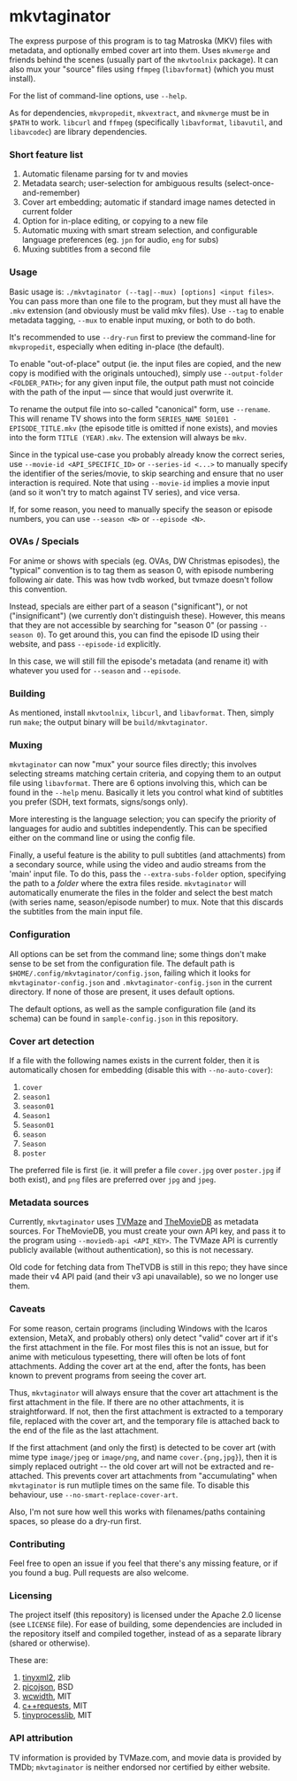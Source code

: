 # mkvtaginator

The express purpose of this program is to tag Matroska (MKV) files with metadata, and optionally embed cover art into them. Uses
`mkvmerge` and friends behind the scenes (usually part of the `mkvtoolnix` package). It can also mux your "source" files using
`ffmpeg` (`libavformat`) (which you must install).

For the list of command-line options, use `--help`.

As for dependencies, `mkvpropedit`, `mkvextract`, and `mkvmerge` must be in `$PATH` to work. `libcurl` and `ffmpeg` (specifically `libavformat`, `libavutil`, and `libavcodec`) are library dependencies.


### Short feature list

1. Automatic filename parsing for tv and movies
2. Metadata search; user-selection for ambiguous results (select-once-and-remember)
3. Cover art embedding; automatic if standard image names detected in current folder
4. Option for in-place editing, or copying to a new file
5. Automatic muxing with smart stream selection, and configurable language preferences (eg. `jpn` for audio, `eng` for subs)
6. Muxing subtitles from a second file

### Usage

Basic usage is: `./mkvtaginator (--tag|--mux) [options] <input files>`. You can pass more than one file to the program,
but they must all have the `.mkv` extension (and obviously must be valid mkv files). Use `--tag` to enable metadata tagging,
`--mux` to enable input muxing, or both to do both.

It's recommended to use `--dry-run` first to preview the command-line for `mkvpropedit`, especially when editing in-place (the default).

To enable "out-of-place" output (ie. the input files are copied, and the new copy is modified with the originals untouched), simply use
`--output-folder <FOLDER_PATH>`; for any given input file, the output path must not coincide with the path of the input &mdash; since that
would just overwrite it.

To rename the output file into so-called "canonical" form, use `--rename`. This will rename TV shows into the form
`SERIES_NAME S01E01 - EPISODE_TITLE.mkv` (the episode title is omitted if none exists), and movies into the form `TITLE (YEAR).mkv`. The
extension will always be `mkv`.

Since in the typical use-case you probably already know the correct series, use `--movie-id <API_SPECIFIC_ID>` or `--series-id <...>` to
manually specify the identifier of the series/movie, to skip searching and ensure that no user interaction is required. Note that using
`--movie-id` implies a movie input (and so it won't try to match against TV series), and vice versa.

If, for some reason, you need to manually specify the season or episode numbers, you can use `--season <N>` or `--episode <N>`.


### OVAs / Specials

For anime or shows with specials (eg. OVAs, DW Christmas episodes), the "typical" convention is to tag them as season 0, with episode
numbering following air date. This was how tvdb worked, but tvmaze doesn't follow this convention.

Instead, specials are either part of a season ("significant"), or not ("insignificant") (we currently don't distinguish these). However,
this means that they are not accessible by searching for "season 0" (or passing `--season 0`). To get around this, you can find the
episode ID using their website, and pass `--episode-id` explicitly.

In this case, we will still fill the episode's metadata (and rename it) with whatever you used for `--season` and `--episode`.





### Building

As mentioned, install `mkvtoolnix`, `libcurl`, and `libavformat`. Then, simply run `make`; the output binary will be `build/mkvtaginator`.


### Muxing

`mkvtaginator` can now "mux" your source files directly; this involves selecting streams matching certain criteria, and copying them
to an output file using `libavformat`. There are 6 options involving this, which can be found in the `--help` menu. Basically it lets
you control what kind of subtitles you prefer (SDH, text formats, signs/songs only).

More interesting is the language selection; you can specify the priority of languages for audio and subtitles independently. This can
be specified either on the command line or using the config file.

Finally, a useful feature is the ability to pull subtitles (and attachments) from a secondary source, while using the video and audio
streams from the 'main' input file. To do this, pass the `--extra-subs-folder` option, specifying the path to a *folder* where the
extra files reside. `mkvtaginator` will automatically enumerate the files in the folder and select the best match (with series name,
season/episode number) to mux. Note that this discards the subtitles from the main input file.


### Configuration

All options can be set from the command line; some things don't make sense to be set from the configuration file. The default path
is `$HOME/.config/mkvtaginator/config.json`, failing which it looks for `mkvtaginator-config.json` and `.mkvtaginator-config.json` in
the current directory. If none of those are present, it uses default options.

The default options, as well as the sample configuration file (and its schema) can be found in `sample-config.json` in this repository.



### Cover art detection

If a file with the following names exists in the current folder, then it is automatically chosen for embedding (disable this with `--no-auto-cover`):

1. `cover`
2. `season1`
3. `season01`
4. `Season1`
5. `Season01`
6. `season`
7. `Season`
8. `poster`

The preferred file is first (ie. it will prefer a file `cover.jpg` over `poster.jpg` if both exist), and `png` files are preferred over
`jpg` and `jpeg`.


### Metadata sources

Currently, `mkvtaginator` uses [TVMaze](https://tvmaze.com) and [TheMovieDB](https://themoviedb.org)
as metadata sources. For TheMovieDB, you must create your own API key, and pass it to the program using `--moviedb-api <API_KEY>`.
The TVMaze API is currently publicly available (without authentication), so this is not necessary.

Old code for fetching data from TheTVDB is still in this repo; they have since made their v4 API paid (and their v3 api unavailable),
so we no longer use them.


### Caveats

For some reason, certain programs (including Windows with the Icaros extension, MetaX, and probably others) only detect "valid" cover art
if it's the first attachment in the file. For most files this is not an issue, but for anime with meticulous typesetting, there will
often be lots of font attachments. Adding the cover art at the end, after the fonts, has been known to prevent programs from seeing the
cover art.

Thus, `mkvtaginator` will always ensure that the cover art attachment is the first attachment in the file. If there are no other
attachments, it is straightforward. If not, then the first attachment is extracted to a temporary file, replaced with the cover art,
and the temporary file is attached back to the end of the file as the last attachment.

If the first attachment (and only the first) is detected to be cover art (with mime type `image/jpeg` or `image/png`, and name
`cover.{png,jpg}`), then it is simply replaced outright -- the old cover art will not be extracted and re-attached. This prevents
cover art attachments from "accumulating" when `mkvtaginator` is run mutliple times on the same file. To disable this behaviour,
use `--no-smart-replace-cover-art`.

Also, I'm not sure how well this works with filenames/paths containing spaces, so please do a dry-run first.


### Contributing

Feel free to open an issue if you feel that there's any missing feature, or if you found a bug. Pull requests are also welcome.



### Licensing

The project itself (this repository) is licensed under the Apache 2.0 license (see `LICENSE` file). For ease of building, some dependencies
are included in the repository itself and compiled together, instead of as a separate library (shared or otherwise).

These are:

1. [tinyxml2](https://github.com/leethomason/tinyxml2), zlib
2. [picojson](https://github.com/kazuho/picojson), BSD
3. [wcwidth](https://github.com/termux/wcwidth), MIT
4. [c++requests](https://github.com/whoshuu/cpr), MIT
5. [tinyprocesslib](https://gitlab.com/eidheim/tiny-process-library), MIT



### API attribution

TV information is provided by TVMaze.com, and movie data is provided by TMDb; `mkvtaginator` is neither endorsed nor certified by
either website.









